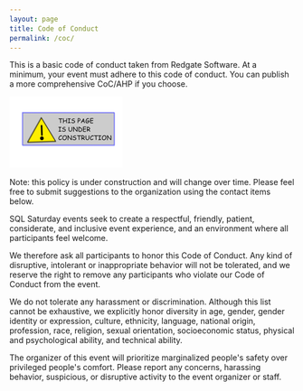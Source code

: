 ```yaml
---
layout: page
title: Code of Conduct
permalink: /coc/
---
```


This is a basic code of conduct taken from Redgate Software. At a minimum, your event must adhere to this code of conduct. You can publish a more comprehensive CoC/AHP if you choose.

![Under Construction](assets/img/Page_Under_Construction.png)

Note: this policy is under construction and will change over time. Please feel free to submit suggestions to the organization using the contact items below.

SQL Saturday events seek to create a respectful, friendly, patient, considerate, and inclusive event experience, and an environment where all participants feel welcome.

We therefore ask all participants to honor this Code of Conduct. Any kind of disruptive, intolerant or inappropriate behavior will not be tolerated, and we reserve the right to remove any participants who violate our Code of Conduct from the event.

We do not tolerate any harassment or discrimination. Although this list cannot be exhaustive, we explicitly honor diversity in age, gender, gender identity or expression, culture, ethnicity, language, national origin, profession, race, religion, sexual orientation, socioeconomic status, physical and psychological ability, and technical ability.

The organizer of this event will prioritize marginalized people's safety over privileged people's comfort. Please report any concerns, harassing behavior, suspicious, or disruptive activity to the event organizer or staff.
